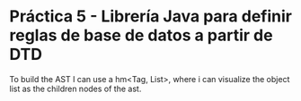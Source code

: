 # Práctica 5 - Librería Java para definir reglas de base de datos a partir de DTD
To build the AST I can use a hm<Tag, List<Object>>, where i can visualize the object list as the children nodes of the ast. 